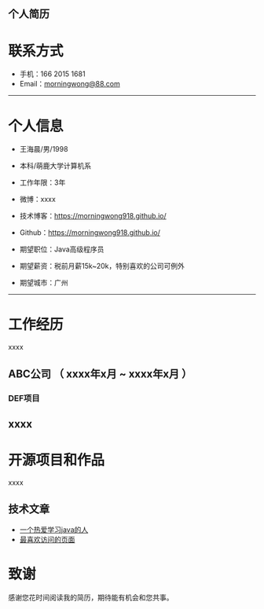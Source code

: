 ## 个人简历

# 联系方式
- 手机：166 2015 1681
- Email：morningwong@88.com
---

# 个人信息

 - 王海晨/男/1998
 - 本科/萌鹿大学计算机系 
 - 工作年限：3年
 - 微博：xxxx 
 - 技术博客：https://morningwong918.github.io/
 - Github：https://morningwong918.github.io/ 

 - 期望职位：Java高级程序员
 - 期望薪资：税前月薪15k~20k，特别喜欢的公司可例外
 - 期望城市：广州

---

# 工作经历
xxxx

## ABC公司 （ xxxx年x月 ~ xxxx年x月 ）

### DEF项目 
xxxx
---

# 开源项目和作品
xxxx

## 技术文章
- [一个热爱学习java的人](http://www.itcast.cn/)
- [最喜欢访问的页面](https://space.bilibili.com/37974444?from=search&seid=8957027040960724086) 

# 致谢
感谢您花时间阅读我的简历，期待能有机会和您共事。   
